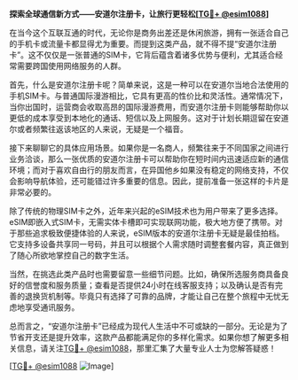 **探索全球通信新方式——安道尔注册卡，让旅行更轻松[[TG💪+ @esim1088](https://t.me/s/esim1088)]**

在当今这个互联互通的时代，无论你是商务出差还是休闲旅游，拥有一张适合自己的手机卡或流量卡都显得尤为重要。而提到这类产品，就不得不提“安道尔注册卡”。这不仅仅是一张普通的SIM卡，它背后蕴含着诸多优势与便利，尤其适合经常需要跨国使用网络服务的人群。

首先，什么是安道尔注册卡呢？简单来说，这是一种可以在安道尔当地合法使用的手机SIM卡。与普通国际漫游相比，它具有更高的性价比和灵活性。通常情况下，当你出国时，运营商会收取高昂的国际漫游费用，而安道尔注册卡则能够帮助你以更低的成本享受到本地化的通话、短信以及上网服务。这对于计划长期逗留在安道尔或者频繁往返该地区的人来说，无疑是一个福音。

接下来聊聊它的具体应用场景。如果你是一名商人，频繁往来于不同国家之间进行业务洽谈，那么一张优质的安道尔注册卡可以帮助你在短时间内迅速适应新的通信环境；而对于喜欢自由行的朋友而言，在异国他乡如果没有稳定的网络支持，不仅会影响导航体验，还可能错过许多重要的信息。因此，提前准备一张这样的卡片是非常必要的。

除了传统的物理SIM卡之外，近年来兴起的eSIM技术也为用户带来了更多选择。eSIM即嵌入式SIM卡，无需实体卡槽即可实现联网功能，极大地方便了携带。对于那些追求极致便捷体验的人来说，eSIM版本的安道尔注册卡无疑是最佳拍档。它支持多设备共享同一号码，并且可以根据个人需求随时调整套餐内容，真正做到了随心所欲地掌控自己的数字生活。

当然，在挑选此类产品时也需要留意一些细节问题。比如，确保所选服务商具备良好的信誉度和服务质量；查看是否提供24小时在线客服支持；以及确认是否有完善的退换货机制等。毕竟只有选择了可靠的品牌，才能让自己在整个旅程中无忧无虑地享受通讯服务。

总而言之，“安道尔注册卡”已经成为现代人生活中不可或缺的一部分。无论是为了节省开支还是提升效率，这款产品都能满足你的多样化需求。如果你想了解更多相关信息，请关注[TG💪+ @esim1088](https://t.me/s/esim1088)，那里汇集了大量专业人士为您解答疑惑！

[[TG💪+ @esim1088](https://t.me/s/esim1088) ![Image](https://i.postimg.cc/4NQfJmqS/Snipaste-2025-05-13-00-14-12.png)]